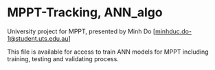# MPPT-Tracking, ANN_algo
University project for MPPT, presented by Minh Do [minhduc.do-1@student.uts.edu.au]

This file is available for access to train ANN models for MPPT including training, testing and validating process.
